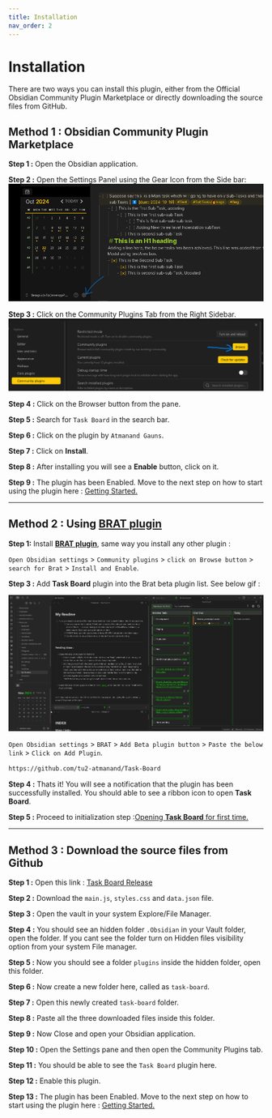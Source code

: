 ```yaml
---
title: Installation
nav_order: 2
---
```


# Installation

There are two ways you can install this plugin, either from the Official Obsidian Community Plugin Marketplace or directly downloading the source files from GitHub.

## Method 1 : Obsidian Community Plugin Marketplace

**Step 1 :** Open the Obsidian application.

**Step 2 :** Open the Settings Panel using the Gear Icon from the Side bar:
![Open Settings Panel](../assets/OpenSettingsPanel.png)

**Step 3 :** Click on the Community Plugins Tab from the Right Sidebar.
![alt text](../assets/CommunityBrowseButton.png)

**Step 4 :** Click on the Browser button from the pane.

**Step 5 :** Search for `Task Board` in the search bar.

**Step 6 :** Click on the plugin by `Atmanand Gauns`.

**Step 7 :** Click on **Install**.

**Step 8 :** After installing you will see a **Enable** button, click on it.

**Step 9 :** The plugin has been Enabled. Move to the next step on how to start using the plugin here : [Getting Started.](Getting_Started.md)

---

## Method 2 : Using [BRAT plugin](https://github.com/TfTHacker/obsidian42-brat)

**Step 1:** Install [**BRAT plugin**](obsidian://show-plugin?id=obsidian42-brat), same way you install any other plugin :

`Open Obsidian settings` > `Community plugins` > `click on Browse button` > `search for Brat` > `Install and Enable`.

**Step 3 :** Add **Task Board** plugin into the Brat beta plugin list. See below gif :

![Installation using BRAT](./assets/InstallInBRAT.gif)

`Open Obsidian settings` > `BRAT` > `Add Beta plugin button` > `Paste the below link` > `Click on Add Plugin`.

```md
https://github.com/tu2-atmanand/Task-Board
```

**Step 4 :** Thats it! You will see a notification that the plugin has been successfully installed. You should able to see a ribbon icon to open **Task Board**.

**Step 5 :** Proceed to initialization step :[Opening **Task Board** for first time.](Getting_Started.md#step-1--opening-the-task-board)

---

## Method 3 : Download the source files from Github

**Step 1 :** Open this link : [Task Board Release]()

**Step 2 :** Download the `main.js`, `styles.css` and `data.json` file.

**Step 3 :** Open the vault in your system Explore/File Manager.

**Step 4 :** You should see an hidden folder `.Obsidian` in your Vault folder, open the folder. If you cant see the folder turn on Hidden files visibility option from your system File manager.

**Step 5 :** Now you should see a folder `plugins` inside the hidden folder, open this folder.

**Step 6 :** Now create a new folder here, called as `task-board`.

**Step 7 :** Open this newly created `task-board` folder.

**Step 8 :** Paste all the three downloaded files inside this folder.

**Step 9 :** Now Close and open your Obsidian application.

**Step 10 :** Open the Settings pane and then open the Community Plugins tab.

**Step 11 :** You should be able to see the `Task Board` plugin here.

**Step 12 :** Enable this plugin.

**Step 13 :** The plugin has been Enabled. Move to the next step on how to start using the plugin here : [Getting Started.](Getting_Started.md)
